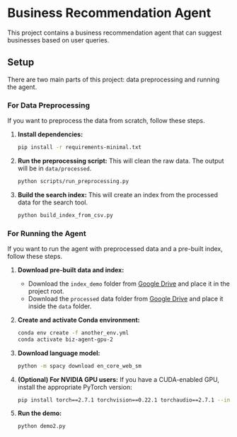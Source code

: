 # Business Recommendation Agent

This project contains a business recommendation agent that can suggest businesses based on user queries.

## Setup

There are two main parts of this project: data preprocessing and running the agent.

### For Data Preprocessing

If you want to preprocess the data from scratch, follow these steps.

1.  **Install dependencies:**
    ```bash
    pip install -r requirements-minimal.txt
    ```
2.  **Run the preprocessing script:**
    This will clean the raw data. The output will be in `data/processed`.
    ```bash
    python scripts/run_preprocessing.py
    ```
3.  **Build the search index:**
    This will create an index from the processed data for the search tool.
    ```bash
    python build_index_from_csv.py
    ```

### For Running the Agent

If you want to run the agent with preprocessed data and a pre-built index, follow these steps.

1.  **Download pre-built data and index:**
    *   Download the `index_demo` folder from [Google Drive](https://drive.google.com/drive/folders/1Y4gnvplLDlb5-wxB2W3M4QbQFi8mhrWL?usp=sharing) and place it in the project root.
    *   Download the `processed` data folder from [Google Drive](https://drive.google.com/drive/folders/1n2D1Cq0MhgSDKI55GOGQ4btO1p_A4RzV?usp=sharing) and place it inside the `data` folder.

2.  **Create and activate Conda environment:**
    ```bash
    conda env create -f another_env.yml
    conda activate biz-agent-gpu-2
    ```

3.  **Download language model:**
    ```bash
    python -m spacy download en_core_web_sm
    ```

4.  **(Optional) For NVIDIA GPU users:**
    If you have a CUDA-enabled GPU, install the appropriate PyTorch version:
    ```bash
    pip install torch==2.7.1 torchvision==0.22.1 torchaudio==2.7.1 --index-url https://download.pytorch.org/whl/cu118
    ```

5.  **Run the demo:**
    ```bash
    python demo2.py
    ```